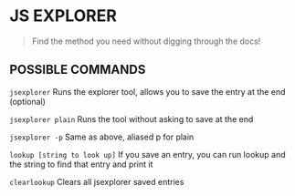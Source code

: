 JS EXPLORER
===========

> Find the method you need without digging through the docs!

## POSSIBLE COMMANDS

`jsexplorer`
Runs the explorer tool, allows you to save the entry at the end (optional)

`jsexplorer plain`
Runs the tool without asking to save at the end

`jsexplorer -p`
Same as above, aliased p for plain

`lookup [string to look up]`
If you save an entry, you can run lookup and the string to find that entry and print it

`clearlookup`
Clears all jsexplorer saved entries